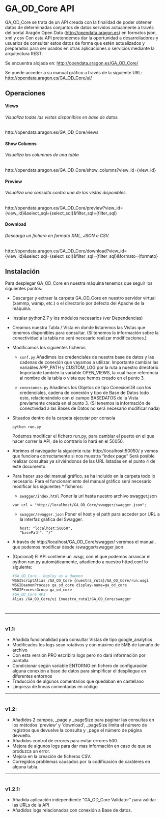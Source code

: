 # GA_OD_Core API


GA_OD_Core se trata de un API creada con la finalidad de poder obtener datos de determinadas conjuntos de datos servidos actualmente a través del portal Aragón Open Data (http://opendata.aragon.es) en formatos json, xml y csv
Con esta API pretendemos dar la oportunidad a desarrolladores y usuarios de consultar estos datos de forma que estén actualizados y preparados para ser usados en otras aplicaciones o servicios mediante la arquitectura REST.

Se encuentra alojada en:
http://opendata.aragon.es/GA_OD_Core/

Se puede acceder a su manual gráfico a través de la siguiente URL:
http://opendata.aragon.es/GA_OD_Core/ui/


## Operaciones

#### Views
###### Visualiza todas las vistas disponibles en base de datos.
http://<i></i>opendata.aragon.es/GA_OD_Core/views

#### Show Columns
###### Visualiza  las columnas de una tabla
http://<i></i>opendata.aragon.es/GA_OD_Core/show_columns?view_id={view_id}

#### Preview
###### Visualiza una consulta contra una de las vistas disponibles.
http://<i></i>opendata.aragon.es/GA_OD_Core/preview?view_id={view_id}&select_sql={select_sql}&filter_sql={filter_sql}

#### Download
###### Descarga un fichero en formato XML, JSON o CSV.
http://<i></i>opendata.aragon.es/GA_OD_Core/download?view_id={view_id}&select_sql={select_sql}&filter_sql={filter_sql}&formato={formato}



## Instalación
Para desplegar GA_OD_Core en nuestra máquina tenemos que seguir los siguientes puntos:
- Descargar y extraer la carpeta GA_OD_Core en nuestro servidor virtual (xammp, wamp, etc.) o el directorio por defecto del Apache de la máquina.

- Instalar python2.7 y los módulos necesarios (ver  Dependencias)

- Creamos nuestra Tabla / Vista en donde listaremos las Vistas que tenemos disponibles para consultar. (Si tenemos la información sobre la conectividad a la tabla no será necesario realizar modificaciones.)

- Modificamos los siguientes ficheros 

    - `conf.py`
    Añadimos los credenciales de nuestra base de datos y las cadenas de conexión que     vayamos a utilizar.
    Importante cambiar las variables APP_PATH y CUSTOM_LOG por la ruta a nuestro     directorio.
    Importante también la variable OPEN_VIEWS, la cual hace referencia al nombre de la tabla o vista que hemos creado en el punto 3.

    - `conexiones.py`
    Añadimos los Objetos de tipo ConexionDB con los credenciales, cadena de conexión y     tipo de Base de Datos todo esto, relacionándolo con el campo BASEDATOS de la Vista     previamente creada en el punto 3. (Si tenemos la información de conectividad a las     Bases de Datos no será necesario modificar nada)

- Situados dentro de la carpeta ejecutar por consola 
    ```
    python run.py
    ```
    Podemos modificar el fichero run.py, para cambiar el puerto en el que hacer correr la API, de lo contrario lo hará en el 50050.

- Abrimos el navegador la siguiente ruta: http://localhost:50050/ y vemos que funciona correctamente si nos muestra “index page”
Será posible realizar consultas ya sirviéndonos de las URL listadas en el punto 4 de este documento.

- Para hacer uso del manual gráfico, se ha incluido en la carpeta todo lo necesario.
Para el funcionamiento del manual gráfico será necesario modificar los siguientes * ficheros:
     - `swagger/index.html`
    	Poner la url hasta nuestro archivo swagger.json
	```
	var url = "http://localhost/GA_OD_Core/swagger/swagger.json";
	```
	
    -  `swagger/swagger.json`
    	Poner el host y el path para acceder por URL a la interfaz gráfica del Swagger.
    	
        ```
        host: "localhost:50050",
        "basePath": "/"
        ```
- A través de http://localhost/GA_OD_Core/swagger/ veremos el manual, que podemos modificar desde /swagger/swagger.json

- (Opcional) El API contiene un .wsgi, con el que podemos arrancar el python run.py automáticamente, añadiendo a nuestro httpd.conf lo siguiente:
   ```sh
   #GA_OD_Core - Deploy as a daemon
   WSGIScriptAlias /GA_OD_Core {nuestra_ruta}/GA_OD_Core/run.wsgi
   WSGIDaemonProcess ga_od_core display-name=ga_od_core
   WSGIProcessGroup ga_od_core
   #GA_OD_Core API
   Alias /GA_OD_Core/ui {nuestra_ruta}/GA_OD_Core/swagger
   ```
#
#
#


---
#

### v1.1:
- Añadida funcionalidad para consultar Vistas de tipo google_analytics
- Modificados los logs sean rotativos y con máximo de 5MB de tamaño de archivo
- Con esta versión PRO escribira logs pero no dará información por pantalla
- Condicionar según variable ENTORNO en fichero de configuración alguna conexión a base de datos para simplificar el despliegue en diferentes entornos
- Traducción de algunos comentarios que quedaban en castellano
- Limpieza de líneas comentadas en código

---
#

### v1.2:
- Añadidos 2 campos, _page y _pageSize para paginar las consultas en los métodos 'preview' y 'download', _pageSize limita el número de registros que devuelve la consulta y _page el número de página devuelto.
- Añadidos control de errores para evitar errores 500.
- Mejora de algunos logs para dar mas información en caso de que se produzca un error.
- Mejora en la creación de ficheros CSV.
- Corregidos problemas causados por la codificación de caráteres en alguna tabla.

---
#

### v1.2.1:
- Añadida aplicación independiente "GA_OD_Core Validator" para validar las URLs de la API
- Añadidos logs relacionados con conexión a Base de datos.